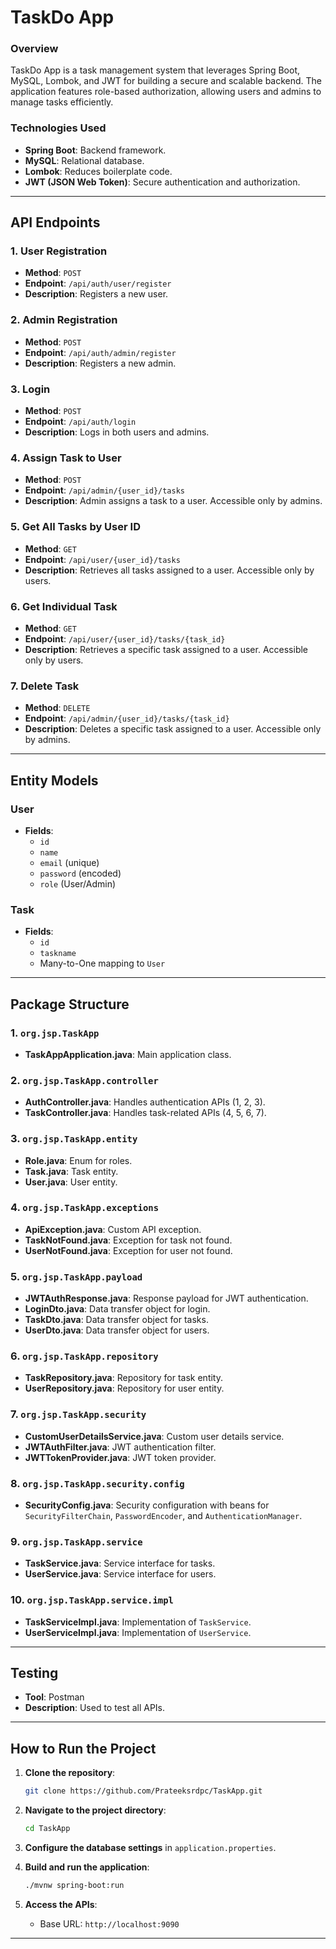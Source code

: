 
# TaskDo App

### Overview
TaskDo App is a task management system that leverages Spring Boot, MySQL, Lombok, and JWT for building a secure and scalable backend. 
The application features role-based authorization, allowing users and admins to manage tasks efficiently.

### Technologies Used
- **Spring Boot**: Backend framework.
- **MySQL**: Relational database.
- **Lombok**: Reduces boilerplate code.
- **JWT (JSON Web Token)**: Secure authentication and authorization.

---

## API Endpoints

### 1. User Registration
- **Method**: `POST`
- **Endpoint**: `/api/auth/user/register`
- **Description**: Registers a new user.

### 2. Admin Registration
- **Method**: `POST`
- **Endpoint**: `/api/auth/admin/register`
- **Description**: Registers a new admin.

### 3. Login
- **Method**: `POST`
- **Endpoint**: `/api/auth/login`
- **Description**: Logs in both users and admins.

### 4. Assign Task to User
- **Method**: `POST`
- **Endpoint**: `/api/admin/{user_id}/tasks`
- **Description**: Admin assigns a task to a user. Accessible only by admins.

### 5. Get All Tasks by User ID
- **Method**: `GET`
- **Endpoint**: `/api/user/{user_id}/tasks`
- **Description**: Retrieves all tasks assigned to a user. Accessible only by users.

### 6. Get Individual Task
- **Method**: `GET`
- **Endpoint**: `/api/user/{user_id}/tasks/{task_id}`
- **Description**: Retrieves a specific task assigned to a user. Accessible only by users.

### 7. Delete Task
- **Method**: `DELETE`
- **Endpoint**: `/api/admin/{user_id}/tasks/{task_id}`
- **Description**: Deletes a specific task assigned to a user. Accessible only by admins.

---

## Entity Models

### User
- **Fields**: 
  - `id`
  - `name`
  - `email` (unique)
  - `password` (encoded)
  - `role` (User/Admin)

### Task
- **Fields**: 
  - `id`
  - `taskname`
  - Many-to-One mapping to `User`

---

## Package Structure

### 1. `org.jsp.TaskApp`
- **TaskAppApplication.java**: Main application class.

### 2. `org.jsp.TaskApp.controller`
- **AuthController.java**: Handles authentication APIs (1, 2, 3).
- **TaskController.java**: Handles task-related APIs (4, 5, 6, 7).

### 3. `org.jsp.TaskApp.entity`
- **Role.java**: Enum for roles.
- **Task.java**: Task entity.
- **User.java**: User entity.

### 4. `org.jsp.TaskApp.exceptions`
- **ApiException.java**: Custom API exception.
- **TaskNotFound.java**: Exception for task not found.
- **UserNotFound.java**: Exception for user not found.

### 5. `org.jsp.TaskApp.payload`
- **JWTAuthResponse.java**: Response payload for JWT authentication.
- **LoginDto.java**: Data transfer object for login.
- **TaskDto.java**: Data transfer object for tasks.
- **UserDto.java**: Data transfer object for users.

### 6. `org.jsp.TaskApp.repository`
- **TaskRepository.java**: Repository for task entity.
- **UserRepository.java**: Repository for user entity.

### 7. `org.jsp.TaskApp.security`
- **CustomUserDetailsService.java**: Custom user details service.
- **JWTAuthFilter.java**: JWT authentication filter.
- **JWTTokenProvider.java**: JWT token provider.

### 8. `org.jsp.TaskApp.security.config`
- **SecurityConfig.java**: Security configuration with beans for `SecurityFilterChain`, `PasswordEncoder`, and `AuthenticationManager`.

### 9. `org.jsp.TaskApp.service`
- **TaskService.java**: Service interface for tasks.
- **UserService.java**: Service interface for users.

### 10. `org.jsp.TaskApp.service.impl`
- **TaskServiceImpl.java**: Implementation of `TaskService`.
- **UserServiceImpl.java**: Implementation of `UserService`.

---

## Testing
- **Tool**: Postman
- **Description**: Used to test all APIs.

---

## How to Run the Project

1. **Clone the repository**:
   ```bash
   git clone https://github.com/Prateeksrdpc/TaskApp.git
   ```

2. **Navigate to the project directory**:
   ```bash
   cd TaskApp
   ```

3. **Configure the database settings** in `application.properties`.

4. **Build and run the application**:
   ```bash
   ./mvnw spring-boot:run
   ```

5. **Access the APIs**:
   - Base URL: `http://localhost:9090`

---
